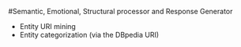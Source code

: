 #Semantic, Emotional, Structural processor and Response Generator


- Entity URI mining
- Entity categorization (via the DBpedia URI)


